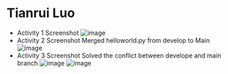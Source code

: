 # Tianrui Luo

* Activity 1 Screenshot 
![image](https://github.com/Tianrui-Luo/ECE444-F2023-Assignment1/assets/77422312/17f679b3-c176-4664-970f-42f8abb53977)
* Activity 2 Screenshot
  Merged helloworld.py from develop to Main
![image](https://github.com/Tianrui-Luo/ECE444-F2023-Assignment1/assets/77422312/203d72e6-d318-4546-a773-63d97ef1fa4a)
* Activity 3 Screenshot
  Solved the conflict between develope and main branch
![image](https://github.com/Tianrui-Luo/ECE444-F2023-Assignment1/assets/77422312/6354bc34-1090-49aa-a24a-76b668c3bc0c)
![image](https://github.com/Tianrui-Luo/ECE444-F2023-Assignment1/assets/77422312/e12adb85-9f92-4c23-8133-b7b25f1c8f56)


